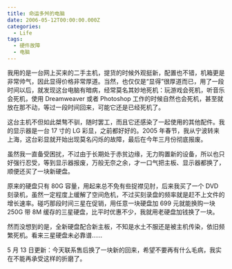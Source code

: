 ```yaml
---
title: 命运多舛的电脑
date: 2006-05-12T00:00:00.000Z
categories:
  - Life
tags:
  - 硬件故障
  - 电脑
---
```


我用的是一台网上买来的二手主机，提货的时候外观挺新，配置也不错，机箱更是非常帅气，因此显得价格非常厚道。当然，也仅仅是“显得”很厚道而已，用了一段时间以后，就发现这台电脑有暗病，经常莫名其妙地死机：玩游戏会死机，听音乐会死机，使用 Dreamweaver 或者 Photoshop 工作的时候自然也会死机，甚至就放在那不动，等过一段时间回来，可能它还是已经死机了。

这台主机不但如此桀骜不驯，随时罢工，而且它还感染了一起使用的其他配件。我的显示器是一台 17 寸的 LG 彩显，之前都好好的。2005 年春节，我从宁波转来上海，这台彩显就开始出现莫名闪烁的故障，最后在今年三月份彻底报废。

虽然我一直备受困扰，不过由于长期处于赤贫边缘，无力购置新的设备，所以也只好强行忍受，等到显示器报废，万般无奈之余，才一口气把主板、显示器都换了，顺便还买了一块新硬盘。

原来的硬盘只有 80G 容量，用起来总不免有些捉襟见肘，后来我买了一个 DVD 刻录机，虽然一定程度上缓解了空间危机，不过买刻录盘的频率就是赶不上文件的增长速率。碰巧那段时间三星在促销，用任意一块硬盘加 699 元就能换购一块 250G 带 8M 缓存的三星硬盘，比平时优惠不少，我就用老硬盘加钱换了一块。

然而没想到的是，全新硬盘配合新主板，不知是水土不服还是被主机传染，依旧频繁死机。看来三星硬盘未必靠谱……

5 月 13 日更新：今天联系售后换了一块新的回来，希望不要再有什么毛病，我实在不能再承受这样的折磨了。
